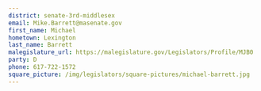 ```yaml
---
district: senate-3rd-middlesex
email: Mike.Barrett@masenate.gov
first_name: Michael
hometown: Lexington
last_name: Barrett
malegislature_url: https://malegislature.gov/Legislators/Profile/MJB0
party: D
phone: 617-722-1572
square_picture: /img/legislators/square-pictures/michael-barrett.jpg
---
```

